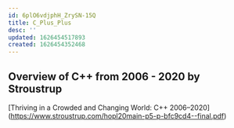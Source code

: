 ```yaml
---
id: 6plO6vdjphH_ZrySN-15Q
title: C_Plus_Plus
desc: ''
updated: 1626454517893
created: 1626454352468
---
```


## Overview of C++ from 2006 - 2020 by Stroustrup

[Thriving in a Crowded and Changing World: C++ 2006–2020] (https://www.stroustrup.com/hopl20main-p5-p-bfc9cd4--final.pdf)